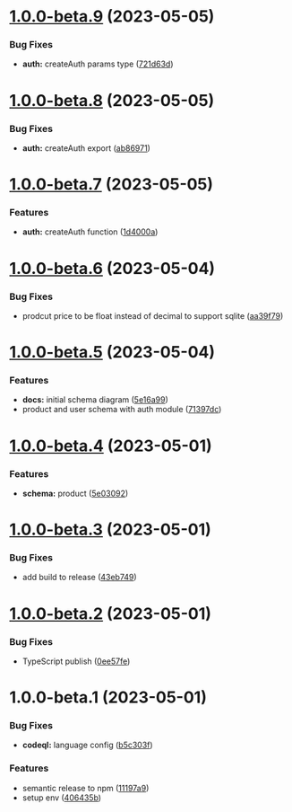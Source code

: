 # [1.0.0-beta.9](https://github.com/vlnevyhosteny/keystonejs-ecommerce/compare/v1.0.0-beta.8...v1.0.0-beta.9) (2023-05-05)


### Bug Fixes

* **auth:** createAuth params type ([721d63d](https://github.com/vlnevyhosteny/keystonejs-ecommerce/commit/721d63d59a5744a241507672060b8b916f4d4a58))

# [1.0.0-beta.8](https://github.com/vlnevyhosteny/keystonejs-ecommerce/compare/v1.0.0-beta.7...v1.0.0-beta.8) (2023-05-05)


### Bug Fixes

* **auth:** createAuth export ([ab86971](https://github.com/vlnevyhosteny/keystonejs-ecommerce/commit/ab86971a1c0ab7a6d18fac02769ccfa9df1d102b))

# [1.0.0-beta.7](https://github.com/vlnevyhosteny/keystonejs-ecommerce/compare/v1.0.0-beta.6...v1.0.0-beta.7) (2023-05-05)


### Features

* **auth:** createAuth function ([1d4000a](https://github.com/vlnevyhosteny/keystonejs-ecommerce/commit/1d4000afa6e6680328d4e945c2cbf69b3c2c1347))

# [1.0.0-beta.6](https://github.com/vlnevyhosteny/keystonejs-ecommerce/compare/v1.0.0-beta.5...v1.0.0-beta.6) (2023-05-04)


### Bug Fixes

* prodcut price to be float instead of decimal to support sqlite ([aa39f79](https://github.com/vlnevyhosteny/keystonejs-ecommerce/commit/aa39f796be5b35b05f2bde74fc29bfd0a6232c71))

# [1.0.0-beta.5](https://github.com/vlnevyhosteny/keystonejs-ecommerce/compare/v1.0.0-beta.4...v1.0.0-beta.5) (2023-05-04)


### Features

* **docs:** initial schema diagram ([5e16a99](https://github.com/vlnevyhosteny/keystonejs-ecommerce/commit/5e16a9951e53994f60785dc0879f54b909a4393f))
* product and user schema with auth module ([71397dc](https://github.com/vlnevyhosteny/keystonejs-ecommerce/commit/71397dcfd0ef71f84add160a31d1ad8e00e6bf1b))

# [1.0.0-beta.4](https://github.com/vlnevyhosteny/keystonejs-ecommerce/compare/v1.0.0-beta.3...v1.0.0-beta.4) (2023-05-01)


### Features

* **schema:** product ([5e03092](https://github.com/vlnevyhosteny/keystonejs-ecommerce/commit/5e0309299258f654d8469f45e2f676f08b047b4d))

# [1.0.0-beta.3](https://github.com/vlnevyhosteny/keystonejs-ecommerce/compare/v1.0.0-beta.2...v1.0.0-beta.3) (2023-05-01)


### Bug Fixes

* add build to release ([43eb749](https://github.com/vlnevyhosteny/keystonejs-ecommerce/commit/43eb74985c6b41ead6527fc34d3e35acee4c79d0))

# [1.0.0-beta.2](https://github.com/vlnevyhosteny/keystonejs-ecommerce/compare/v1.0.0-beta.1...v1.0.0-beta.2) (2023-05-01)


### Bug Fixes

* TypeScript publish ([0ee57fe](https://github.com/vlnevyhosteny/keystonejs-ecommerce/commit/0ee57feb5b0a27d2118c48d2d823e96e41ca3198))

# 1.0.0-beta.1 (2023-05-01)


### Bug Fixes

* **codeql:** language config ([b5c303f](https://github.com/vlnevyhosteny/keystonejs-ecommerce/commit/b5c303fd7a39081c40730a3ab7591c4957d31b9b))


### Features

* semantic release to npm ([11197a9](https://github.com/vlnevyhosteny/keystonejs-ecommerce/commit/11197a9e83b04be7fb31d20e7afc1ac0cfd53824))
* setup env ([406435b](https://github.com/vlnevyhosteny/keystonejs-ecommerce/commit/406435b51c9064d6126e6af1b04b52a8e9ed8c84))
